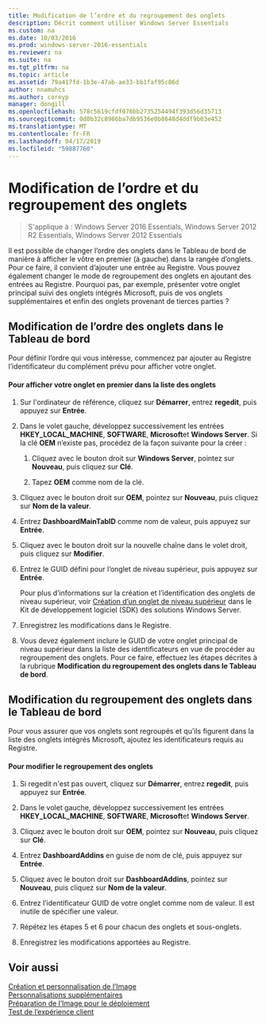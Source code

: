 ```yaml
---
title: Modification de l’ordre et du regroupement des onglets
description: Décrit comment utiliser Windows Server Essentials
ms.custom: na
ms.date: 10/03/2016
ms.prod: windows-server-2016-essentials
ms.reviewer: na
ms.suite: na
ms.tgt_pltfrm: na
ms.topic: article
ms.assetid: 79a417fd-1b3e-47ab-ae33-bb1faf95c86d
author: nnamuhcs
ms.author: coreyp
manager: dongill
ms.openlocfilehash: 578c5619cfdf076bb2735254494f393d56d35713
ms.sourcegitcommit: 0d0b32c8986ba7db9536e0b8648d4ddf9b03e452
ms.translationtype: MT
ms.contentlocale: fr-FR
ms.lasthandoff: 04/17/2019
ms.locfileid: "59887760"
---
```

# <a name="change-the-order-and-grouping-of-tabs"></a>Modification de l’ordre et du regroupement des onglets

>S'applique à : Windows Server 2016 Essentials, Windows Server 2012 R2 Essentials, Windows Server 2012 Essentials

Il est possible de changer l’ordre des onglets dans le Tableau de bord de manière à afficher le vôtre en premier (à gauche) dans la rangée d’onglets. Pour ce faire, il convient d’ajouter une entrée au Registre. Vous pouvez également changer le mode de regroupement des onglets en ajoutant des entrées au Registre. Pourquoi pas, par exemple, présenter votre onglet principal suivi des onglets intégrés Microsoft, puis de vos onglets supplémentaires et enfin des onglets provenant de tierces parties ?  
  
## <a name="change-the-order-of-the-tabs-in-the-dashboard"></a>Modification de l’ordre des onglets dans le Tableau de bord  
 Pour définir l’ordre qui vous intéresse, commencez par ajouter au Registre l’identificateur du complément prévu pour afficher votre onglet.  
  
#### <a name="to-display-your-tab-first-in-the-list-of-tabs"></a>Pour afficher votre onglet en premier dans la liste des onglets  
  
1.  Sur l'ordinateur de référence, cliquez sur **Démarrer**, entrez **regedit**, puis appuyez sur **Entrée**.  
  
2.  Dans le volet gauche, développez successivement les entrées **HKEY_LOCAL_MACHINE**, **SOFTWARE**, **Microsoft**et **Windows Server**. Si la clé **OEM** n’existe pas, procédez de la façon suivante pour la créer :  
  
    1.  Cliquez avec le bouton droit sur **Windows Server**, pointez sur **Nouveau**, puis cliquez sur **Clé**.  
  
    2.  Tapez **OEM** comme nom de la clé.  
  
3.  Cliquez avec le bouton droit sur **OEM**, pointez sur **Nouveau**, puis cliquez sur **Nom de la valeur**.  
  
4.  Entrez **DashboardMainTabID** comme nom de valeur, puis appuyez sur **Entrée**.  
  
5.  Cliquez avec le bouton droit sur la nouvelle chaîne dans le volet droit, puis cliquez sur **Modifier**.  
  
6.  Entrez le GUID défini pour l’onglet de niveau supérieur, puis appuyez sur **Entrée**.  
  
     Pour plus d’informations sur la création et l’identification des onglets de niveau supérieur, voir [Création d’un onglet de niveau supérieur](https://msdn.microsoft.com/library/gg513957) dans le Kit de développement logiciel (SDK) des solutions Windows Server.  
  
7.  Enregistrez les modifications dans le Registre.  
  
8.  Vous devez également inclure le GUID de votre onglet principal de niveau supérieur dans la liste des identificateurs en vue de procéder au regroupement des onglets. Pour ce faire, effectuez les étapes décrites à la rubrique **Modification du regroupement des onglets dans le Tableau de bord**.  
  
## <a name="change-the-grouping-of-tabs-in-the-dashboard"></a>Modification du regroupement des onglets dans le Tableau de bord  
 Pour vous assurer que vos onglets sont regroupés et qu’ils figurent dans la liste des onglets intégrés Microsoft, ajoutez les identificateurs requis au Registre.  
  
#### <a name="to-change-the-grouping-of-tabs"></a>Pour modifier le regroupement des onglets  
  
1.  Si regedit n'est pas ouvert, cliquez sur **Démarrer**, entrez **regedit**, puis appuyez sur **Entrée**.  
  
2.  Dans le volet gauche, développez successivement les entrées **HKEY_LOCAL_MACHINE**, **SOFTWARE**, **Microsoft**et **Windows Server**.  
  
3.  Cliquez avec le bouton droit sur **OEM**, pointez sur **Nouveau**, puis cliquez sur **Clé**.  
  
4.  Entrez **DashboardAddins** en guise de nom de clé, puis appuyez sur **Entrée**.  
  
5.  Cliquez avec le bouton droit sur **DashboardAddins**, pointez sur **Nouveau**, puis cliquez sur **Nom de la valeur**.  
  
6.  Entrez l’identificateur GUID de votre onglet comme nom de valeur. Il est inutile de spécifier une valeur.  
  
7.  Répétez les étapes 5 et 6 pour chacun des onglets et sous-onglets.  
  
8.  Enregistrez les modifications apportées au Registre.  
  
## <a name="see-also"></a>Voir aussi  
 [Création et personnalisation de l’Image](Creating-and-Customizing-the-Image.md)   
 [Personnalisations supplémentaires](Additional-Customizations.md)   
 [Préparation de l’Image pour le déploiement](Preparing-the-Image-for-Deployment.md)   
 [Test de l’expérience client](Testing-the-Customer-Experience.md)